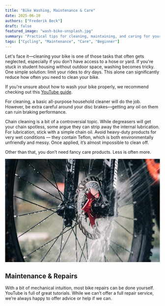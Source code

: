 ```yaml
---
title: "Bike Washing, Maintenance & Care"
date: 2025-06-10
authors: ["Frederik Beck"]
draft: false
featured_image: "wash-bike-unsplash.jpg"
summary: "Practical tips for cleaning, maintaining, and caring for your bike, including chain lubrication and basic repairs."
tags: ["Cycling", "Maintenance", "Care", "Beginner"]
---
```


Let's face it—cleaning your bike is one of those tasks that often gets neglected, especially if you don’t have access to a hose or yard. If you're stuck in student housing without outdoor space, washing becomes tricky. One simple solution: limit your rides to dry days. This alone can significantly reduce how often you need to clean your bike.

If you're unsure about how to wash your bike properly, we recommend checking out this [YouTube guide](https://www.youtube.com/watch?v=DifcPmKyPYs).

For cleaning, a basic all-purpose household cleaner will do the job. However, be extra careful around your disc brakes—getting any oil on them can ruin braking performance.

Chain cleaning is a bit of a controversial topic. While degreasers will get your chain spotless, some argue they can strip away the internal lubrication. For lubrication, stick with a simple chain oil. Avoid heavy-duty products for very wet conditions — they contain Teflon, which is both environmentally unfriendly and messy. Once applied, it’s almost impossible to clean off.

Other than that, you don’t need fancy care products. Less is often more.

![Clean bike on a sunny day](wash-bike-unsplash.jpg)

## Maintenance & Repairs

With a bit of mechanical intuition, most bike repairs can be done yourself. YouTube is full of great tutorials. While we can’t offer a full repair service, we’re always happy to offer advice or help if we can.
